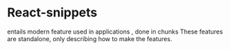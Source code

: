 # React-snippets
entails modern feature used in applications , done in chunks
These features are standalone, only describing how to make the features.
